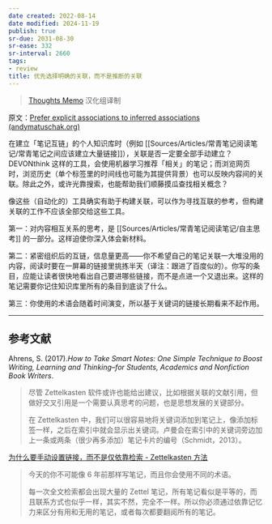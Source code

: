 ```yaml
---
date created: 2022-08-14
date modified: 2024-11-19
publish: true
sr-due: 2031-08-30
sr-ease: 332
sr-interval: 2660
tags:
- review
title: 优先选择明确的关联，而不是推断的关联
---
```

> [Thoughts Memo](https://paratranz.cn/projects/3131) 汉化组译制

原文：[Prefer explicit associations to inferred associations (andymatuschak.org)](https://notes.andymatuschak.org/z4RjXweCWNTdmHUFJpDCPmWVnwBEDbKviu9QJ)

在建立「笔记互链」的个人知识库时（例如 [[Sources/Articles/常青笔记阅读笔记/常青笔记之间应该建立大量链接]]），关联是否一定要全部手动建立？DEVONthink 这样的工具，会使用机器学习推荐「相关」的笔记；而浏览网页时，浏览历史（单个标签里的时间线也可能为其提供背景）也可以反映内容间的关联。除此之外，或许光靠搜索，也能帮助我们顺藤摸瓜查找相关概念？

像这些（自动化的）工具确实有助于构建关联，可以作为寻找互联的参考，但构建关联的工作不应该全部交给这些工具。

第一：对内容相互关系的思考，是 [[Sources/Articles/常青笔记阅读笔记/自主思考]] 的一部分。这样迫使你深入体会新材料。

第二：紧密组织后的互链，信息量更高——你不希望自己的笔记关联一大堆没用的内容，阅读时要在一屏幕的链接里挑拣半天（译注：跟进了百度似的）。你写的条目，应能让读者很快地看出自己要进哪些链接，而不是点进一个又退出来。这样的笔记需要你记住知识库里所有的条目到底谈了什么。

第三：你使用的术语会随着时间演变，所以基于关键词的链接长期看来不起作用。

___

## 参考文献

Ahrens, S. (2017).*How to Take Smart Notes: One Simple Technique to Boost Writing, Learning and Thinking–for Students, Academics and Nonfiction Book Writers*.

> 尽管 Zettelkasten 软件或许也能给出建议，比如根据关联的文献引用，但做好交叉引用是一个需要认真思考的问题，也是思想发展的关键部分。
>
> 在 Zettelkasten 中，我们可以很容易地将关键词添加到笔记上，像添加标签一样，之后在索引中就会显示出关键词。卢曼会在索引中的关键词旁边加上一条或两条（很少再多添加）笔记卡片的编号（Schmidt，2013）。

[为什么要手动设置链接，而不是仅依靠检索 - Zettelkasten 方法](https://zettelkasten.de/posts/search-alone-is-not-enough/)

> 今天的你不可能像 6 年前那样写笔记，而且你会使用不同的术语。
>
> 每一次全文检索都会出现大量的 Zettel 笔记，所有笔记看似是平等的，而且联系方式也似乎一样，其实不然，完全不一样。所以你必须通过依靠记忆力来区分有用和无用的笔记，或者每次都要翻阅所有的笔记。
